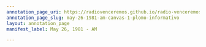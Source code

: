 ```yaml
---
annotation_page_uri: https://radiovenceremos.github.io/radio-venceremos-english-1/annotations/may-26-1981-am-canvas-1-plomo-informativo.json
annotation_page_slug: may-26-1981-am-canvas-1-plomo-informativo
layout: annotation_page
manifest_label: May 26, 1981 - AM

---
```

